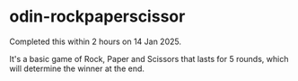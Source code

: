 # odin-rockpaperscissor

Completed this within 2 hours on 14 Jan 2025.

It's a basic game of Rock, Paper and Scissors that lasts for 5 rounds, which will determine the winner at the end.